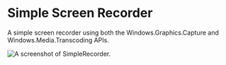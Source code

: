 # Simple Screen Recorder

A simple screen recorder using both the Windows.Graphics.Capture and Windows.Media.Transcoding APIs.

![A screenshot of SimpleRecorder.](https://user-images.githubusercontent.com/7089228/91277713-0cf83780-e738-11ea-947c-ea17987255b6.png)
